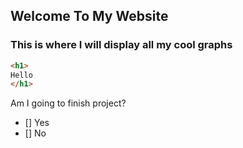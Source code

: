 ## Welcome To My Website

### This is where I will display all my cool graphs 

```markdown
<h1>
Hello
</h1>
```

Am I going to finish project?

- [] Yes
- [] No
